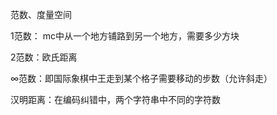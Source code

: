 范数、度量空间


1范数：
mc中从一个地方铺路到另一个地方，需要多少方块

2范数：欧氏距离

∞范数：即国际象棋中王走到某个格子需要移动的步数（允许斜走）

汉明距离：在编码纠错中，两个字符串中不同的字符数